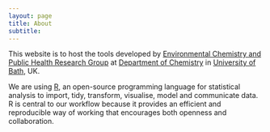 ```yaml
---
layout: page
title: About
subtitle: 
---
```


This website is to host the tools developed by [Environmental Chemistry and Public Health Research Group](https://people.bath.ac.uk/bkh20/) at [Department of Chemistry](https://www.bath.ac.uk/departments/department-of-chemistry/) in [University of Bath](https://www.bath.ac.uk/), UK.

We are using [R](https://cran.r-project.org/), an open-source programming language for statistical analysis to import, tidy, transform, visualise, model and communicate data. R is central to our workflow because it provides an efficient and reproducible way of working that encourages both openness and collaboration.
